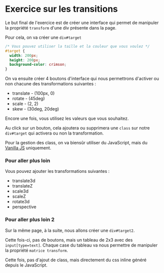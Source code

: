 # Exercice sur les transitions

Le but final de l'exercice est de créer une interface qui permet de manipuler la propriété `transform` 
d'une div présente dans la page.

Pour cela, on va créer une `div#target`

```css
/* Vous pouvez utiliser la taille et la couleur que vous voulez */
#target {
  width: 200px;
  height: 200px;
  background-color: crimson;
}
```

On va ensuite créer 4 boutons d'interface qui nous permettrons d'activer ou non chacune des transformations suivantes :

- translate - (100px, 0)
- rotate - (45deg)
- scale - (2, 2)
- skew - (30deg, 20deg)

Encore une fois, vous utilisez les valeurs que vous souhaitez.

Au click sur un bouton, cela ajoutera ou supprimera une `class` sur notre `div#target` qui activera ou non la transformation.

Pour la gestion des class, on va biensûr utiliser du JavaScript, mais du [Vanilla JS](https://openclassrooms.com/forum/sujet/vanilla-js-qu-est-ce-que-c-est-exactement) uniquement.


### Pour aller plus loin

Vous pouvez ajouter les transformations suivantes :

- translate3d
- translateZ
- scale3d
- scaleZ
- rotate3d
- perspective

### Pour aller plus loin 2

Sur la même page, à la suite, nous allons créer une `div#target2`.

Cette fois-ci, pas de boutons, mais un tableau de 2x3 avec des `input[type=text]`.
Chaque case du tableau va nous permettre de manipuler la propriété `matrice transform`.

Cette fois, pas d'ajout de class, mais directement du css inline généré depuis le JavaScript.

